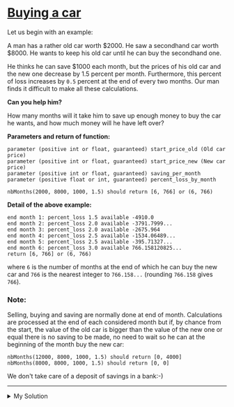 # [Buying a car](https://www.codewars.com/kata/554a44516729e4d80b000012)

Let us begin with an example:

A man has a rather old car worth $2000. He saw a secondhand car worth $8000. He wants to keep his old car until he can
buy the secondhand one.

He thinks he can save $1000 each month, but the prices of his old car and the new one decrease by 1.5 percent per month.
Furthermore, this percent of loss increases by `0.5` percent at the end of every two months. Our man finds it difficult
to make all these calculations.

**Can you help him?**

How many months will it take him to save up enough money to buy the car he wants, and how much money will he have left
over?

**Parameters and return of function:**

```
parameter (positive int or float, guaranteed) start_price_old (Old car price)
parameter (positive int or float, guaranteed) start_price_new (New car price)
parameter (positive int or float, guaranteed) saving_per_month
parameter (positive float or int, guaranteed) percent_loss_by_month

nbMonths(2000, 8000, 1000, 1.5) should return [6, 766] or (6, 766)
```

**Detail of the above example:**

```
end month 1: percent_loss 1.5 available -4910.0
end month 2: percent_loss 2.0 available -3791.7999...
end month 3: percent_loss 2.0 available -2675.964
end month 4: percent_loss 2.5 available -1534.06489...
end month 5: percent_loss 2.5 available -395.71327...
end month 6: percent_loss 3.0 available 766.158120825...
return [6, 766] or (6, 766)
```

where `6` is the number of months at the end of which he can buy the new car and `766` is the nearest integer to
`766.158...` (rounding `766.158` gives `766`).

### Note:

Selling, buying and saving are normally done at end of month. Calculations are processed at the end of each considered
month but if, by chance from the start, the value of the old car is bigger than the value of the new one or equal there
is no saving to be made, no need to wait so he can at the beginning of the month buy the new car:

```
nbMonths(12000, 8000, 1000, 1.5) should return [0, 4000]
nbMonths(8000, 8000, 1000, 1.5) should return [0, 0]
```

We don't take care of a deposit of savings in a bank:-)

---

<details><summary>My Solution</summary>

```js
function nbMonths(startPriceOld, startPriceNew, savingPerMonth, percentLossByMonth) {
  let months = 0
  let savings = 0

  while (startPriceNew > startPriceOld + savings) {
    months++
    if (months % 2 === 0) {
      percentLossByMonth += 0.5
    }
    startPriceOld -= startPriceOld * (percentLossByMonth / 100)
    startPriceNew -= startPriceNew * (percentLossByMonth / 100)
    savings += savingPerMonth
  }

  return [months, Math.round(startPriceOld + savings - startPriceNew)]
}
```

</details>
